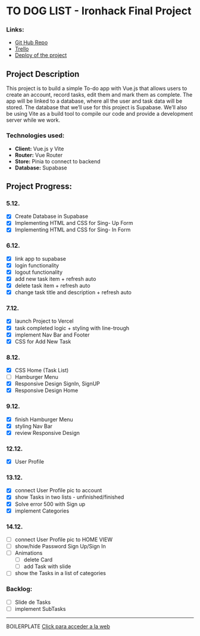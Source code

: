 # TO DOG LIST - Ironhack Final Project

### Links:

- [Git Hub Repo](https://github.com/RaphaelaPrammer/Ironhack-Final-Project)
- [Trello](https://trello.com/b/lIvFDEqV/finalproject)
- [Deploy of the project](https://ironhack-final-project.vercel.app/auth/login)

## Project Description

This project is to build a simple To-do app with Vue.js that allows users to create an account, record tasks, edit them and mark them as complete. The app will be linked to a database, where all the user and task data will be stored. The database that we’ll use for this project is Supabase. We’ll also be using Vite as a build tool to compile our code and provide a development server while we work.

### Technologies used:

- **Client:** Vue.js y Vite
- **Router:** Vue Router
- **Store:** Pinia to connect to backend
- **Database:** Supabase

## Project Progress:

### 5.12.

- [x] Create Database in Supabase
- [x] Implementing HTML and CSS for Sing- Up Form
- [x] Implementing HTML and CSS for Sing- In Form

### 6.12.

- [x] link app to supabase
- [x] login functionality
- [x] logout functionality
- [x] add new task item + refresh auto
- [x] delete task item + refresh auto
- [x] change task title and description + refresh auto

### 7.12.

- [x] launch Project to Vercel
- [x] task completed logic + styling with line-trough
- [x] implement Nav Bar and Footer
- [x] CSS for Add New Task

### 8.12.

- [x] CSS Home (Task List)
- [ ] Hamburger Menu
- [x] Responsive Design SignIn, SignUP
- [x] Responsive Design Home

### 9.12.

- [x] finish Hamburger Menu
- [x] styling Nav Bar
- [x] review Responsive Design

### 12.12.

- [x] User Profile

### 13.12.

- [x] connect User Profile pic to account
- [x] show Tasks in two lists - unfinished/finished
- [x] Solve error 500 with Sign up
- [x] implement Categories

### 14.12.

- [ ] connect User Profile pic to HOME VIEW
- [ ] show/hide Password Sign Up/Sign In
- [ ] Animations
  - [ ] delete Card
  - [ ] add Task with slide
- [ ] show the Tasks in a list of categories

### Backlog:

- [ ] Slide de Tasks
- [ ] implement SubTasks

---

BOILERPLATE
[Click para acceder a la web](https://todo-zantonz.vercel.app/)
